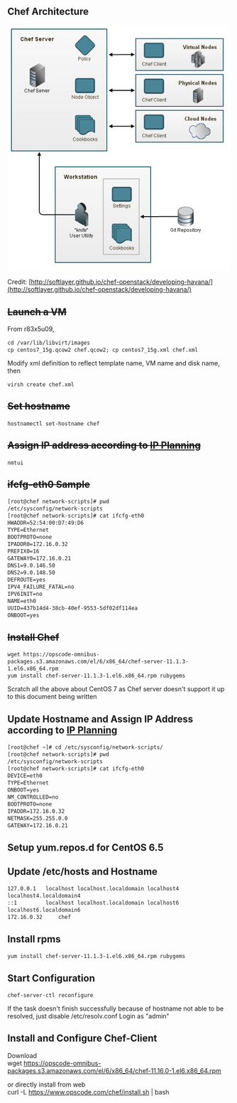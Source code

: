 ## Chef Architecture
![chef arch](images/20140105_chef_arch_sl_github_io.jpg)

Credit: [http://softlayer.github.io/chef-openstack/developing-havana/](http://softlayer.github.io/chef-openstack/developing-havana/)

## ~~Launch a VM~~
From r83x5u09,     

	cd /var/lib/libvirt/images
	cp centos7_15g.qcow2 chef.qcow2; cp centos7_15g.xml chef.xml    

Modify xml definition to reflect template name, VM name and disk name, then    

	virsh create chef.xml

## ~~Set hostname~~
	hostnamectl set-hostname chef

## ~~Assign IP address according to [IP Planning](IPPlanning.markdown)~~
	nmtui

## ~~ifcfg-eth0 Sample~~
	[root@chef network-scripts]# pwd
	/etc/sysconfig/network-scripts
	[root@chef network-scripts]# cat ifcfg-eth0 
	HWADDR=52:54:00:D7:49:D6
	TYPE=Ethernet
	BOOTPROTO=none
	IPADDR0=172.16.0.32
	PREFIX0=16
	GATEWAY0=172.16.0.21
	DNS1=9.0.146.50
	DNS2=9.0.148.50
	DEFROUTE=yes
	IPV4_FAILURE_FATAL=no
	IPV6INIT=no
	NAME=eth0
	UUID=437b14d4-38cb-40ef-9553-5df02df114ea
	ONBOOT=yes

## ~~Install Chef~~
	wget https://opscode-omnibus-packages.s3.amazonaws.com/el/6/x86_64/chef-server-11.1.3-1.el6.x86_64.rpm 
	yum install chef-server-11.1.3-1.el6.x86_64.rpm rubygems    

Scratch all the above about CentOS 7 as Chef server doesn't support it up to this document being written

## Update Hostname and Assign IP Address according to [IP Planning](IPPlanning.markdown)

	[root@chef ~]# cd /etc/sysconfig/network-scripts/
	[root@chef network-scripts]# pwd
	/etc/sysconfig/network-scripts
	[root@chef network-scripts]# cat ifcfg-eth0 
	DEVICE=eth0
	TYPE=Ethernet
	ONBOOT=yes
	NM_CONTROLLED=no
	BOOTPROTO=none
	IPADDR=172.16.0.32
	NETMASK=255.255.0.0
	GATEWAY=172.16.0.21

## Setup yum.repos.d for CentOS 6.5

## Update /etc/hosts and Hostname     

	127.0.0.1   localhost localhost.localdomain localhost4 localhost4.localdomain4
	::1         localhost localhost.localdomain localhost6 localhost6.localdomain6
	172.16.0.32     chef

## Install rpms
	yum install chef-server-11.1.3-1.el6.x86_64.rpm rubygems


## Start Configuration    
	chef-server-ctl reconfigure    

If the task doesn't finish successfully because of hostname not able to be resolved, just disable /etc/resolv.conf
Login as "admin"

## Install and Configure Chef-Client    
Download    
	wget https://opscode-omnibus-packages.s3.amazonaws.com/el/6/x86_64/chef-11.16.0-1.el6.x86_64.rpm

or directly install from web    
	curl -L https://www.opscode.com/chef/install.sh | bash
